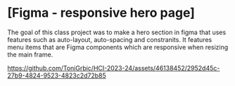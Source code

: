 # [Figma - responsive hero page]

The goal of this class project was to make a hero section in figma that uses features such as auto-layout, auto-spacing and constranits. It features menu items that are Figma components which are responsive when resizing the main frame.


https://github.com/ToniGrbic/HCI-2023-24/assets/46138452/2952d45c-27b9-4824-9523-4823c2d72b85

